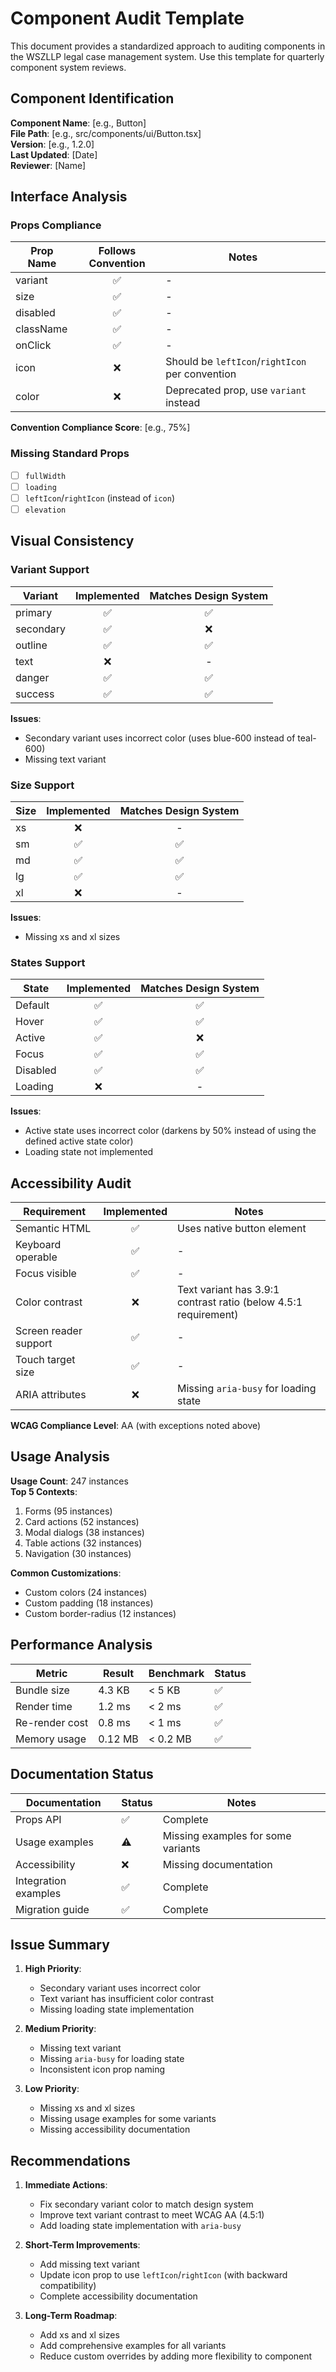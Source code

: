 # Component Audit Template

This document provides a standardized approach to auditing components in the WSZLLP legal case management system. Use this template for quarterly component system reviews.

## Component Identification

**Component Name**: [e.g., Button]  
**File Path**: [e.g., src/components/ui/Button.tsx]  
**Version**: [e.g., 1.2.0]  
**Last Updated**: [Date]  
**Reviewer**: [Name]  

## Interface Analysis

### Props Compliance

| Prop Name | Follows Convention | Notes |
|-----------|:------------------:|-------|
| variant | ✅ | - |
| size | ✅ | - |
| disabled | ✅ | - |
| className | ✅ | - |
| onClick | ✅ | - |
| icon | ❌ | Should be `leftIcon`/`rightIcon` per convention |
| color | ❌ | Deprecated prop, use `variant` instead |

**Convention Compliance Score**: [e.g., 75%]

### Missing Standard Props

- [ ] `fullWidth`
- [ ] `loading`
- [ ] `leftIcon`/`rightIcon` (instead of `icon`)
- [ ] `elevation`

## Visual Consistency

### Variant Support

| Variant | Implemented | Matches Design System |
|---------|:-----------:|:---------------------:|
| primary | ✅ | ✅ |
| secondary | ✅ | ❌ |
| outline | ✅ | ✅ |
| text | ❌ | - |
| danger | ✅ | ✅ |
| success | ✅ | ✅ |

**Issues**:
- Secondary variant uses incorrect color (uses blue-600 instead of teal-600)
- Missing text variant

### Size Support

| Size | Implemented | Matches Design System |
|------|:-----------:|:---------------------:|
| xs | ❌ | - |
| sm | ✅ | ✅ |
| md | ✅ | ✅ |
| lg | ✅ | ✅ |
| xl | ❌ | - |

**Issues**:
- Missing xs and xl sizes

### States Support

| State | Implemented | Matches Design System |
|-------|:-----------:|:---------------------:|
| Default | ✅ | ✅ |
| Hover | ✅ | ✅ |
| Active | ✅ | ❌ |
| Focus | ✅ | ✅ |
| Disabled | ✅ | ✅ |
| Loading | ❌ | - |

**Issues**:
- Active state uses incorrect color (darkens by 50% instead of using the defined active state color)
- Loading state not implemented

## Accessibility Audit

| Requirement | Implemented | Notes |
|-------------|:-----------:|-------|
| Semantic HTML | ✅ | Uses native button element |
| Keyboard operable | ✅ | - |
| Focus visible | ✅ | - |
| Color contrast | ❌ | Text variant has 3.9:1 contrast ratio (below 4.5:1 requirement) |
| Screen reader support | ✅ | - |
| Touch target size | ✅ | - |
| ARIA attributes | ❌ | Missing `aria-busy` for loading state |

**WCAG Compliance Level**: AA (with exceptions noted above)

## Usage Analysis

**Usage Count**: 247 instances  
**Top 5 Contexts**:
1. Forms (95 instances)
2. Card actions (52 instances)
3. Modal dialogs (38 instances)
4. Table actions (32 instances)
5. Navigation (30 instances)

**Common Customizations**:
- Custom colors (24 instances)
- Custom padding (18 instances)
- Custom border-radius (12 instances)

## Performance Analysis

| Metric | Result | Benchmark | Status |
|--------|--------|-----------|--------|
| Bundle size | 4.3 KB | < 5 KB | ✅ |
| Render time | 1.2 ms | < 2 ms | ✅ |
| Re-render cost | 0.8 ms | < 1 ms | ✅ |
| Memory usage | 0.12 MB | < 0.2 MB | ✅ |

## Documentation Status

| Documentation | Status | Notes |
|---------------|--------|-------|
| Props API | ✅ | Complete |
| Usage examples | ⚠️ | Missing examples for some variants |
| Accessibility | ❌ | Missing documentation |
| Integration examples | ✅ | Complete |
| Migration guide | ✅ | Complete |

## Issue Summary

1. **High Priority**:
   - Secondary variant uses incorrect color
   - Text variant has insufficient color contrast
   - Missing loading state implementation

2. **Medium Priority**:
   - Missing text variant
   - Missing `aria-busy` for loading state
   - Inconsistent icon prop naming

3. **Low Priority**:
   - Missing xs and xl sizes
   - Missing usage examples for some variants
   - Missing accessibility documentation

## Recommendations

1. **Immediate Actions**:
   - Fix secondary variant color to match design system
   - Improve text variant contrast to meet WCAG AA (4.5:1)
   - Add loading state implementation with `aria-busy`

2. **Short-Term Improvements**:
   - Add missing text variant
   - Update icon prop to use `leftIcon`/`rightIcon` (with backward compatibility)
   - Complete accessibility documentation

3. **Long-Term Roadmap**:
   - Add xs and xl sizes
   - Add comprehensive examples for all variants
   - Reduce custom overrides by adding more flexibility to component
